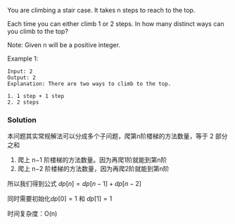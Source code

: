 You are climbing a stair case. It takes n steps to reach to the top.

Each time you can either climb 1 or 2 steps. In how many distinct ways can you climb to the top?

Note: Given n will be a positive integer.

Example 1:

```
Input: 2
Output: 2
Explanation: There are two ways to climb to the top.

1. 1 step + 1 step
2. 2 steps
```

### Solution

本问题其实常规解法可以分成多个子问题，爬第n阶楼梯的方法数量，等于 2 部分之和

1.  爬上 n−1 阶楼梯的方法数量。因为再爬1阶就能到第n阶
2. 爬上 n−2 阶楼梯的方法数量，因为再爬2阶就能到第n阶

所以我们得到公式 $d p[n]=d p[n-1]+d p[n-2]$

同时需要初始化$d p[0]=1$ 和  $d p[1]=1$

时间复杂度：O(n)

